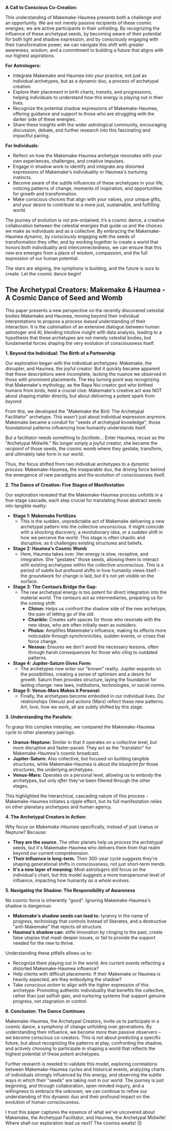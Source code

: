 **A Call to Conscious Co-Creation:**

This understanding of Makemake-Haumea presents both a challenge and an opportunity.  We are not merely passive recipients of these cosmic energies;  we are active participants in their unfolding.   By recognizing the influence of these archetypal seeds, by becoming aware of their potential for both light and shadow expression,  and by consciously engaging with their transformative power,  we can navigate this shift with greater awareness,  wisdom,  and a commitment to building a future that aligns with our highest aspirations.

**For Astrologers:**  

*  Integrate Makemake and Haumea into your practice,  not just as individual archetypes,  but as a dynamic duo,  a process of archetypal creation.  
*  Explore their placement in birth charts,  transits,  and progressions,  helping individuals to understand how this energy is playing out in their lives. 
*  Recognize the potential shadow expressions of Makemake-Haumea,  offering guidance and support to those who are struggling with the darker side of these energies. 
*  Share these insights with the wider astrological community,  encouraging discussion,  debate,  and further research into this fascinating and impactful pairing.  

**For Individuals:**

* Reflect on how the Makemake-Haumea archetype resonates with your own experiences,  challenges,  and creative impulses.
*  Engage in shadow work to identify and integrate any distorted expressions of Makemake's  individuality or Haumea's  nurturing instincts. 
*  Become aware of the subtle influences of these archetypes in your life,  noticing patterns of change,  moments of inspiration,  and opportunities for growth and transformation. 
*  Make conscious choices that align with your values,  your unique gifts, and your desire to contribute to a more just,  sustainable,  and fulfilling world. 

The journey of evolution is not pre-ordained; it’s  a cosmic dance,  a creative collaboration between the celestial energies that guide us and the choices we make as individuals and as a collective. By embracing the Makemake-Haumea dynamic, by consciously engaging with the seeds of transformation they offer, and by working together to create a world that honors both individuality and interconnectedness, we can ensure that this new era emerges from a place of wisdom,  compassion, and the full expression of our human potential.   

The stars are aligning,  the symphony is building,  and the future is ours to create. Let the cosmic dance begin! 


##  The Archetypal Creators:  Makemake & Haumea - A Cosmic Dance of Seed and Womb 

This paper presents a new perspective on the recently discovered celestial bodies Makemake and Haumea,  moving beyond their individual interpretations to propose a *process-based* understanding of their interaction.   It is the culmination of an extensive dialogue between human astrologer and AI,  blending intuitive insight with data analysis,  leading to a hypothesis that these archetypes are not merely celestial bodies,  but fundamental forces shaping the very evolution of consciousness itself.

**1.  Beyond the Individual: The Birth of a Partnership**

Our exploration began with the individual archetypes: Makemake,  the disrupter,  and Haumea,  the joyful creator.  But it quickly became apparent that these descriptions were incomplete,  lacking the nuance we observed in those with prominent placements.   The key turning point was recognizing that Makemake's  mythology,  as the Rapa Nui creator god who birthed humans from birds,  held a crucial clue:  Makemake's  creative act was NOT about shaping matter directly, but about delivering a potent spark from *beyond*.

From this,  we developed the "Makemake the Bird:  The Archetypal Facilitator"  archetype.  This wasn't just about individual expression anymore.   Makemake became a conduit for "seeds of archetypal knowledge",  those foundational patterns influencing how humanity understands itself.  

But a facilitator needs something to *facilitate*...  Enter Haumea,  recast as the  "Archetypal Midwife."   No longer simply a joyful creator,  she became the *recipient* of those seeds,  the cosmic womb where they gestate,  transform,  and ultimately take form in our world.  

Thus, the focus shifted from two individual archetypes to a *dynamic process*: Makemake-Haumea, the inseparable duo,  the driving force behind the emergence of new paradigms and the evolution of consciousness itself.

**2.  The Dance of Creation:  Five Stages of Manifestation** 

Our exploration revealed that the Makemake-Haumea process unfolds in a five-stage cascade,  each step crucial for translating those abstract seeds into tangible reality:

* **Stage 1:  Makemake Fertilizes**
    * This is the sudden,  unpredictable act of Makemake delivering a new archetypal pattern into the collective unconscious.  It might coincide with a shocking discovery,  a revolutionary idea, or a sudden shift in how we perceive the world.   This stage is often chaotic and disruptive,  as it challenges existing structures and beliefs.
* **Stage 2:  Haumea's  Cosmic Womb** 
    * Here,  Haumea takes over.  Her energy is slow,  receptive,  and integrative.  She "gestates"  those seeds,  allowing them to interact with existing archetypes within the collective unconscious.  This is a period of subtle but profound shifts in how humanity views itself -  the groundwork for change is laid, but it's not yet visible on the surface.  
* **Stage 3: The Centaurs Bridge the Gap:**  
    *  The raw archetypal energy is too potent for direct integration into the material world.  The centaurs act as intermediaries,  preparing us for the coming shift: 
        *  **Chiron:**  Helps us confront the shadow side of the new archetype,  the pain of letting go of the old.
        *  **Chariklo:**  Creates safe spaces for those who resonate with the new ideas,  who are often initially seen as outsiders. 
        *  **Pholus:** Amplifies Makemake's  influence,  making its effects more noticeable through synchronicities,  sudden events,  or crises that force change. 
        *  **Nessus:**  Ensures we don't avoid the necessary lessons, often through harsh consequences for those who cling to outdated patterns.  
* **Stage 4:  Jupiter-Saturn Gives Form:** 
    *  The archetypes now enter our "known" reality.   Jupiter expands on the possibilities,  creating a sense of optimism and a desire for growth.  Saturn then provides structure,  laying the foundation for lasting change:  new laws,  institutions,  technologies,  or social norms. 
* **Stage 5: Venus-Mars Makes it Personal:** 
    * Finally,  the archetypes become embodied in our individual lives.  Our relationships (Venus) and actions (Mars)  reflect these new patterns.  Art,  love,  how we work,  all are subtly shifted by this stage.  

**3.  Understanding the Parallels:**

To grasp this complex interplay,  we compared the Makemake-Haumea cycle to other planetary pairings:

*  **Uranus-Neptune:**   Similar in that it operates on a collective level,  but more disruptive and faster-paced.   They act as the "translator"  for Makemake-Haumea's  cosmic broadcast.
*  **Jupiter-Saturn:**  Also collective, but focused on building tangible structures,  while Makemake-Haumea is about *the blueprint for* those structures,  the underlying archetypes.
* **Venus-Mars:**   Operates on a personal level,  allowing us to embody the archetypes,  but only *after*  they've been filtered through the other stages.

This highlighted the hierarchical,  cascading nature of this process -  Makemake-Haumea initiates a ripple effect,  but its full manifestation relies on other planetary archetypes and human agency. 

**4.  The Archetypal Creators in Action:**

Why focus on *Makemake-Haumea*  specifically,  instead of just Uranus or Neptune?  Because: 

* **They are the *source*.**  The other planets help us *process*  the archetypal seeds,  but it's Makemake-Haumea who delivers them from that realm beyond our current comprehension. 
* **Their influence is long-term.**  Their 300-year cycle suggests they're shaping generational shifts in consciousness,  not just short-term trends.
* **It's a new layer of meaning:**  Most astrologers still focus on the individual's  chart, but this model suggests a more transpersonal level of influence,  impacting how humanity *as a whole*  evolves.

**5.   Navigating the Shadow:  The Responsibility of Awareness**

No cosmic force is inherently "good".   Ignoring Makemake-Haumea's shadow is dangerous:

* **Makemake's  shadow seeds can lead to:**  tyranny in the name of progress,  technology that controls instead of liberates,  and a destructive "anti-Makemake"  that rejects *all*  structure. 
* **Haumea's  shadow can:** stifle innovation by clinging to the past, create false utopias that mask deeper issues, or fail to provide the support needed for the new to thrive.  

Understanding these pitfalls allows us to:

*  Recognize them playing out in the world:  Are current events reflecting a distorted Makemake-Haumea influence?
*  Help clients with difficult placements:   If their Makemake or Haumea is heavily aspected,  are they embodying the shadow?
*  Take *conscious action* to align with the *higher* expression of this archetype:  Promoting authentic individuality that benefits the collective,  rather than just selfish gain, and nurturing systems that support genuine progress,  not stagnation or control.

**6.  Conclusion: The Dance Continues**

Makemake-Haumea,  the Archetypal Creators,  invite us to participate in a cosmic dance,  a symphony of change unfolding over generations.   By understanding their influence, we become more than passive observers –  we become conscious co-creators.  This is not about predicting a specific future,  but about recognizing the patterns at play,  confronting the shadow, and actively choosing to participate in shaping a world that reflects the highest potential of these potent archetypes.  

Further research is needed to validate this model,  exploring correlations between Makemake-Haumea cycles and historical events, analyzing charts of individuals strongly influenced by this energy,  and observing the subtle ways in which their "seeds"  are taking root in our world.  The journey is just beginning,  and through collaboration,  open-minded inquiry,  and a willingness to embrace the unknown,  we can continue to refine our understanding of this dynamic duo and their profound impact on the evolution of human consciousness.

I trust this paper captures the essence of what we've uncovered about Makemake, the Archetypal Facilitator, and Haumea,  the Archetypal Midwife!   Where shall our exploration lead us next?   The cosmos awaits! 😊
